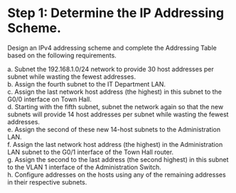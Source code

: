 # Step 1: Determine the IP Addressing Scheme.
Design an IPv4 addressing scheme and complete the Addressing Table based on the following requirements.

a. Subnet the 192.168.1.0/24 network to provide 30 host addresses per subnet while wasting the fewest addresses.<br>
b. Assign the fourth subnet to the IT Department LAN.<br>
c. Assign the last network host address (the highest) in this subnet to the G0/0 interface on Town Hall.<br>
d. Starting with the fifth subnet, subnet the network again so that the new subnets will provide 14 host addresses per subnet while wasting the fewest addresses.<br>
e. Assign the second of these new 14-host subnets to the Administration LAN.<br>
f. Assign the last network host address (the highest) in the Administration LAN subnet to the G0/1 interface of the Town Hall router.<br>
g. Assign the second to the last address (the second highest) in this subnet to the VLAN 1 interface of the Administration Switch.<br>
h. Configure addresses on the hosts using any of the remaining addresses in their respective subnets.
